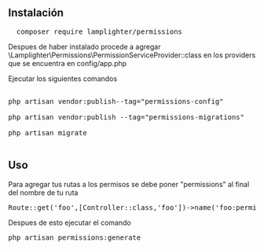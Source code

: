 

<h2>Instalación</h2> 

<pre>
  composer require lamplighter/permissions
</pre>



Despues de haber instalado procede a agregar \Lamplighter\Permissions\PermissionServiceProvider::class en los providers que se encuentra en config/app.php


Ejecutar los siguientes comandos

<pre>

php artisan vendor:publish--tag="permissions-config"

php artisan vendor:publish --tag="permissions-migrations"

php artisan migrate

</pre>

<h2>Uso</h2>

Para agregar tus rutas a los permisos se debe poner "permissions" al final del nombre de tu ruta

<pre>Route::get('foo',[Controller::class,'foo'])->name('foo:permissions');</pre>

Despues de esto ejecutar el comando

<pre>php artisan permissions:generate</pre>







